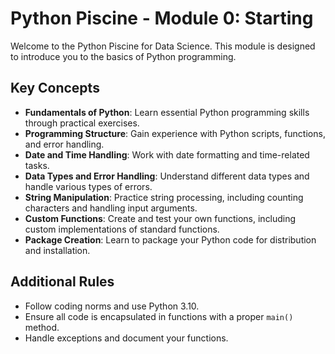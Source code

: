 # Python Piscine - Module 0: Starting

Welcome to the Python Piscine for Data Science. This module is designed to introduce you to the basics of Python programming.

## Key Concepts

- **Fundamentals of Python**: Learn essential Python programming skills through practical exercises.
- **Programming Structure**: Gain experience with Python scripts, functions, and error handling.
- **Date and Time Handling**: Work with date formatting and time-related tasks.
- **Data Types and Error Handling**: Understand different data types and handle various types of errors.
- **String Manipulation**: Practice string processing, including counting characters and handling input arguments.
- **Custom Functions**: Create and test your own functions, including custom implementations of standard functions.
- **Package Creation**: Learn to package your Python code for distribution and installation.

## Additional Rules

- Follow coding norms and use Python 3.10.
- Ensure all code is encapsulated in functions with a proper `main()` method.
- Handle exceptions and document your functions.
